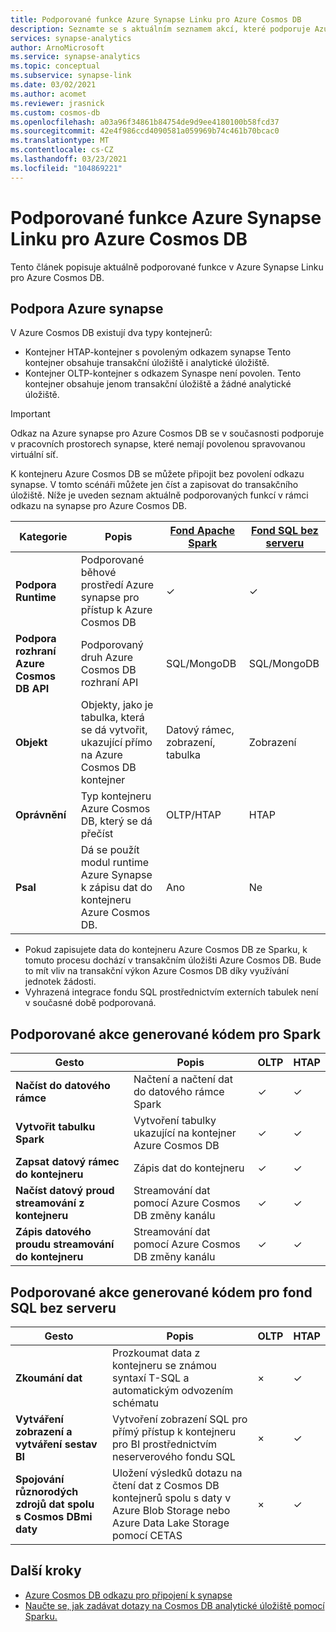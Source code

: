 ```yaml
---
title: Podporované funkce Azure Synapse Linku pro Azure Cosmos DB
description: Seznamte se s aktuálním seznamem akcí, které podporuje Azure synapse Link pro Azure Cosmos DB
services: synapse-analytics
author: ArnoMicrosoft
ms.service: synapse-analytics
ms.topic: conceptual
ms.subservice: synapse-link
ms.date: 03/02/2021
ms.author: acomet
ms.reviewer: jrasnick
ms.custom: cosmos-db
ms.openlocfilehash: a03a96f34861b84754de9d9ee4180100b58fcd37
ms.sourcegitcommit: 42e4f986ccd4090581a059969b74c461b70bcac0
ms.translationtype: MT
ms.contentlocale: cs-CZ
ms.lasthandoff: 03/23/2021
ms.locfileid: "104869221"
---
```

# <a name="azure-synapse-link-for-azure-cosmos-db-supported-features"></a>Podporované funkce Azure Synapse Linku pro Azure Cosmos DB

Tento článek popisuje aktuálně podporované funkce v Azure Synapse Linku pro Azure Cosmos DB.

## <a name="azure-synapse-support"></a>Podpora Azure synapse

V Azure Cosmos DB existují dva typy kontejnerů:
* Kontejner HTAP-kontejner s povoleným odkazem synapse Tento kontejner obsahuje transakční úložiště i analytické úložiště. 
* Kontejner OLTP-kontejner s odkazem Synaspe není povolen. Tento kontejner obsahuje jenom transakční úložiště a žádné analytické úložiště.

> [!IMPORTANT]
> Odkaz na Azure synapse pro Azure Cosmos DB se v současnosti podporuje v pracovních prostorech synapse, které nemají povolenou spravovanou virtuální síť. 

K kontejneru Azure Cosmos DB se můžete připojit bez povolení odkazu synapse. V tomto scénáři můžete jen číst a zapisovat do transakčního úložiště. Níže je uveden seznam aktuálně podporovaných funkcí v rámci odkazu na synapse pro Azure Cosmos DB. 

| Kategorie              | Popis |[Fond Apache Spark](../sql/on-demand-workspace-overview.md) | [Fond SQL bez serveru](../sql/on-demand-workspace-overview.md) |
| -------------------- | ----------------------------------------------------------- |----------------------------------------------------------- | ----------------------------------------------------------- |
| **Podpora Runtime** |Podporované běhové prostředí Azure synapse pro přístup k Azure Cosmos DB| ✓ | ✓ |
| **Podpora rozhraní Azure Cosmos DB API** | Podporovaný druh Azure Cosmos DB rozhraní API | SQL/MongoDB | SQL/MongoDB |
| **Objekt**  |Objekty, jako je tabulka, která se dá vytvořit, ukazující přímo na Azure Cosmos DB kontejner| Datový rámec, zobrazení, tabulka | Zobrazení |
| **Oprávnění**    | Typ kontejneru Azure Cosmos DB, který se dá přečíst | OLTP/HTAP | HTAP  |
| **Psal**   | Dá se použít modul runtime Azure Synapse k zápisu dat do kontejneru Azure Cosmos DB. | Ano | Ne |

* Pokud zapisujete data do kontejneru Azure Cosmos DB ze Sparku, k tomuto procesu dochází v transakčním úložišti Azure Cosmos DB. Bude to mít vliv na transakční výkon Azure Cosmos DB díky využívání jednotek žádosti.
* Vyhrazená integrace fondu SQL prostřednictvím externích tabulek není v současné době podporovaná.
 
## <a name="supported-code-generated-actions-for-spark"></a>Podporované akce generované kódem pro Spark

| Gesto              | Popis |OLTP |HTAP  |
| -------------------- | ----------------------------------------------------------- |----------------------------------------------------------- |----------------------------------------------------------- |
| **Načíst do datového rámce** |Načtení a načtení dat do datového rámce Spark |✓| ✓ |
| **Vytvořit tabulku Spark** |Vytvoření tabulky ukazující na kontejner Azure Cosmos DB|✓| ✓ |
| **Zapsat datový rámec do kontejneru** |Zápis dat do kontejneru|✓| ✓ |
| **Načíst datový proud streamování z kontejneru** |Streamování dat pomocí Azure Cosmos DB změny kanálu|✓| ✓ |
| **Zápis datového proudu streamování do kontejneru** |Streamování dat pomocí Azure Cosmos DB změny kanálu|✓| ✓ |

## <a name="supported-code-generated-actions-for-serverless-sql-pool"></a>Podporované akce generované kódem pro fond SQL bez serveru

| Gesto              | Popis |OLTP |HTAP |
| -------------------- | ----------------------------------------------------------- |----------------------------------------------------------- |----------------------------------------------------------- |
| **Zkoumání dat** |Prozkoumat data z kontejneru se známou syntaxí T-SQL a automatickým odvozením schématu|×| ✓ |
| **Vytváření zobrazení a vytváření sestav BI** |Vytvoření zobrazení SQL pro přímý přístup k kontejneru pro BI prostřednictvím neserverového fondu SQL |×| ✓ |
| **Spojování různorodých zdrojů dat spolu s Cosmos DBmi daty** | Uložení výsledků dotazu na čtení dat z Cosmos DB kontejnerů spolu s daty v Azure Blob Storage nebo Azure Data Lake Storage pomocí CETAS |×| ✓ |

## <a name="next-steps"></a>Další kroky

* [Azure Cosmos DB odkazu pro připojení k synapse](../quickstart-connect-synapse-link-cosmos-db.md)
* [Naučte se, jak zadávat dotazy na Cosmos DB analytické úložiště pomocí Sparku.](how-to-query-analytical-store-spark.md)